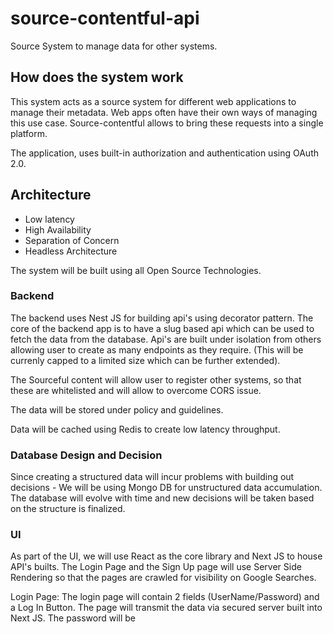 # source-contentful-api
Source System to manage data for other systems.

## How does the system work
This system acts as a source system for different web applications to manage their metadata. Web apps often have their own ways of managing this use case. Source-contentful allows to bring these requests into a single platform.

The application, uses built-in authorization and authentication using OAuth 2.0.

## Architecture

- Low latency
- High Availability
- Separation of Concern
- Headless Architecture

The system will be built using all Open Source Technologies.

### Backend

The backend uses Nest JS for building api's using decorator pattern. The core of the backend app is to have a slug based api which can be used to fetch the data from the database.
Api's are built under isolation from others allowing user to create as many endpoints as they require. (This will be currenly capped to a limited size which can be further extended).

The Sourceful content will allow user to register other systems, so that these are whitelisted and will allow to overcome CORS issue.

The data will be stored under policy and guidelines.

Data will be cached using Redis to create low latency throughput.

### Database Design and Decision

Since creating a structured data will incur problems with building out decisions - We will be using Mongo DB for unstructured data accumulation. The database will evolve with time and new decisions will be taken based on the structure is finalized.

### UI
As part of the UI, we will use React as the core library and Next JS to house API's builts. The Login Page and the Sign Up page will use Server Side Rendering so that the pages are crawled for visibility on Google Searches.

Login Page: 
The login page will contain 2 fields (UserName/Password) and a Log In Button.
The page will transmit the data via secured server built into Next JS. The password will be 


